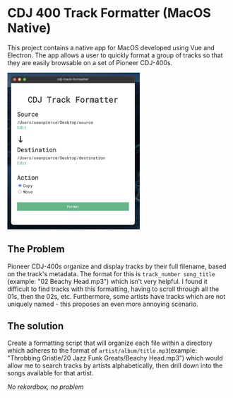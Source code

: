 # CDJ 400 Track Formatter (MacOS Native)

This project contains a native app for MacOS developed using Vue and Electron. The app allows a user to quickly format a group of tracks so that they are easily browsable on a set of Pioneer CDJ-400s.

<img src="/src/assets/images/display.png" style="width:300px;">

## The Problem

Pioneer CDJ-400s organize and display tracks by their full filename, based on the track's metadata. The format for this is `track_number song_title` (example: "02 Beachy Head.mp3") which isn't very helpful. I found it difficult to find tracks with this formatting, having to scroll through all the 01s, then the 02s, etc. Furthermore, some artists have tracks which are not uniquely named - this proposes an even more annoying scenario.

## The solution

Create a formatting script that will organize each file within a directory which adheres to the format of `artist/album/title.mp3`(example: "Throbbing Gristle/20 Jazz Funk Greats/Beachy Head.mp3") which would allow me to search tracks by artists alphabetically, then drill down into the songs available for that artist.

*No rekordbox, no problem*
